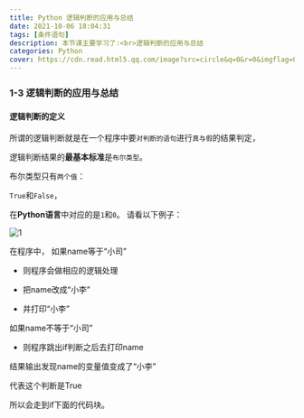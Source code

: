 ```yaml
---
title: Python 逻辑判断的应用与总结
date: 2021-10-06 18:04:31
tags: [条件语句]
description: 本节课主要学习了:<br>逻辑判断的应用与总结
categories: Python
cover: https://cdn.read.html5.qq.com/image?src=circle&q=0&r=0&imgflag=0&cdn_cache=1800&w=0&h=0&imageUrl=https://learnonly-7.oss-cn-qingdao.aliyuncs.com/2021-10-6/5.jpg
---
```


### 1-3 逻辑判断的应用与总结

#### 逻辑判断的定义

所谓的逻辑判断就是在一个程序中要`对判断的语句`进行`真与假`的结果判定，

逻辑判断结果的**最基本标准**是`布尔类型`。

布尔类型只有`两个值`：

`True`和`False`，

在**Python语言**中对应的是`1`和`0`。
请看以下例子：

![1](https://cdn.read.html5.qq.com/image?src=circle&q=0&r=0&imgflag=0&cdn_cache=1800&w=0&h=0&imageUrl=https://learnonly-7.oss-cn-qingdao.aliyuncs.com/2021-10-6/1.jpg)

在程序中， 如果name等于“小司”

- 则程序会做相应的逻辑处理

- 把name改成“小李”

- 并打印“小李”

如果name不等于“小司”

- 则程序跳出if判断之后去打印name

结果输出发现name的变量值变成了“小李”

代表这个判断是True

所以会走到if下面的代码块。

